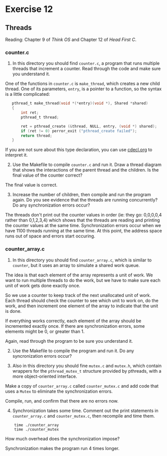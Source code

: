 # Exercise 12
## Threads

Reading: Chapter 9 of *Think OS* and Chapter 12 of *Head First C*.

### counter.c

1) In this directory you should find `counter.c`, a program that runs
multiple threads that increment a counter.  Read through the code and
make sure you understand it.

One of the functions in `counter.c` is `make_thread`, which
creates a new child thread.  One of its parameters, `entry`, is
a pointer to a function, so the syntax is a little complicated:

 ```C
    pthread_t make_thread(void *(*entry)(void *), Shared *shared)
    {
        int ret;
        pthread_t thread;

        ret = pthread_create (&thread, NULL, entry, (void *) shared);
        if (ret != 0) perror_exit ("pthread_create failed");
        return thread;
    }
 ```

If you are not sure about this type declaration, you can use
[cdecl.org](http://cdecl.org) to interpret it.


2) Use the Makefile to compile `counter.c` and run it.  Draw a thread
diagram that shows the interactions of the parent thread and the children.
Is the final value of the counter correct?

The final value is correct.

3) Increase the number of children, then compile and run the program again.
Do you see evidence that the threads are running concurrently?  Do any
synchronization errors occur? 

The threads don't print out the counter values in order (ie: they go: 0,0,0,0,4 rather than 0,1,2,3,4) which shows that the threads are reading and printing the counter values at the same time. Synchronization errors occur when we have 1100 threads running at the same time. At this point, the address space runs out of space and errors start occuring.

### counter_array.c

1) In this directory you should find `counter_array.c`, which is similar
to `counter`, but it uses an array to simulate a shared work queue.

The idea is that each element of the array represents a unit of work.
We want to run multiple threads to do the work, but we have to make sure
each unit of work gets done exactly once.

So we use a counter to keep track of the next unallocated unit of
work.  Each thread should check the counter to see which unit to
work on, do the work, and then increment one element of the array
to indicate that the unit is done.

If everything works correctly, each element of the array should be
incremented exactly once.  If there are synchronization errors, some
elements might be 0, or greater than 1.

Again, read through the program to be sure you understand it.

2) Use the Makefile to compile the program and run it.  Do any
syncronization errors occur?

3) Also in this directory you should fine `mutex.c` and `mutex.h`, which
contain wrappers for the `pthread_mutex_t` structure provided by pthreads,
with a more object-oriented interface.

Make a copy of `counter_array.c` called `counter_mutex.c` and
add code that uses a `Mutex` to eliminate the synchronization errors.

Compile, run, and confirm that there are no errors now.

4) Synchronization takes some time.  Comment out the print statements
in `counter_array.c` and `counter_mutex.c`, then recompile and time them.

```
    time ./counter_array
    time ./counter_mutex
```

How much overhead does the synchronization impose?

Synchronization makes the program run 4 times longer.

